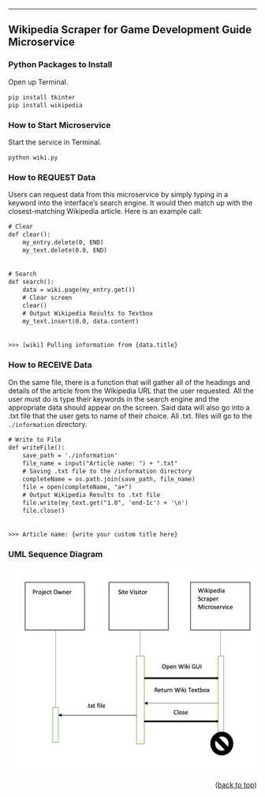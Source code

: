 -----------------------------------------------------
Wikipedia Scraper for Game Development Guide Microservice
-----------------------------------------------------
### Python Packages to Install
Open up Terminal.
```
pip install tkinter
pip install wikipedia
```

### How to Start Microservice
Start the service in Terminal.
```
python wiki.py
```
### How to REQUEST Data
Users can request data from this microservice by simply typing in a keyword into the interface’s search engine. It would then match up with the closest-matching Wikipedia article. Here is an example call:

```
# Clear
def clear():
    my_entry.delete(0, END)
    my_text.delete(0.0, END)


# Search
def search():
    data = wiki.page(my_entry.get())
    # Clear screen
    clear()
    # Output Wikipedia Results to Textbox
    my_text.insert(0.0, data.content)
    
    
>>> [wiki] Pulling information from {data.title}
```


### How to RECEIVE Data
On the same file, there is a function that will gather all of the headings and details of the article from the Wikipedia URL that the user requested. All the user must do is type their keywords in the search engine and the appropriate data should appear on the screen. Said data will also go into a .txt file that the user gets to name of their choice. All .txt. files will go to the ```./information``` directory.

```
# Write to File
def writeFile():
    save_path = './information'
    file_name = input("Article name: ") + ".txt"
    # Saving .txt file to the /information directory
    completeName = os.path.join(save_path, file_name)
    file = open(completeName, "a+")
    # Output Wikipedia Results to .txt file 
    file.write(my_text.get("1.0", 'end-1c') + '\n')
    file.close()


>>> Article name: {write your custom title here}
```

### UML Sequence Diagram
![UML Diagram](./img/UML.png)

<p align="right">(<a href="#top">back to top</a>)</p>
